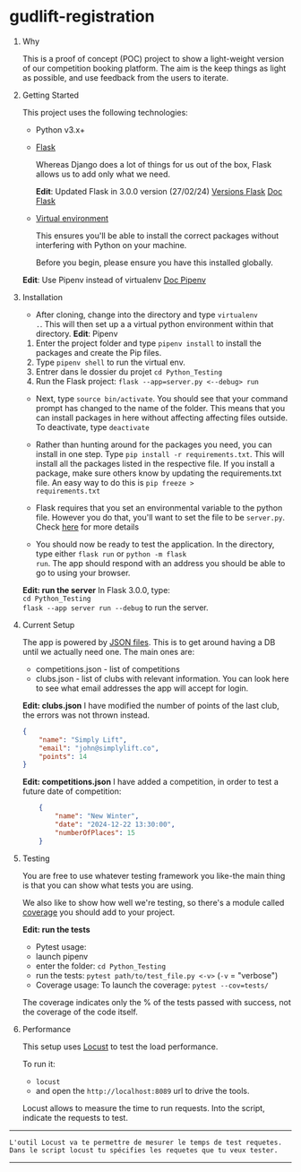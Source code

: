 
# gudlift-registration 


1. Why

    This is a proof of concept (POC) project to show a light-weight version of our competition booking platform. The aim is the keep things as light as possible, and use feedback from the users to iterate.


2. Getting Started

    This project uses the following technologies:

    * Python v3.x+

    * [Flask](https://flask.palletsprojects.com/en/1.1.x/)

        Whereas Django does a lot of things for us out of the box, Flask allows us to add only what we need. 

        **Edit**: Updated Flask in 3.0.0 version (27/02/24) 
        [Versions Flask](https://flask.palletsprojects.com/en/3.0.x/changes/#version-3-0-0) 
        [Doc Flask](https://flask.palletsprojects.com/en/2.2.x/quickstart/) 
     

    * [Virtual environment](https://virtualenv.pypa.io/en/stable/installation.html)

        This ensures you'll be able to install the correct packages without interfering with Python on your machine.

        Before you begin, please ensure you have this installed globally. 

    **Edit**: Use Pipenv instead of virtualenv 
    [Doc Pipenv](https://docs.pipenv.org/) 


3. Installation

    - After cloning, change into the directory and type <code>virtualenv .</code>. This will then set up a a virtual python environment within that directory. 
    **Edit**: Pipenv 
    1. Enter the project folder and type `pipenv install` to install the packages and create the Pip files. 
    2. Type `pipenv shell` to run the virtual env. 
    3. Entrer dans le dossier du projet `cd Python_Testing` 
    4. Run the Flask project: `flask --app=server.py <--debug> run` 

    - Next, type <code>source bin/activate</code>. You should see that your command prompt has changed to the name of the folder. This means that you can install packages in here without affecting affecting files outside. To deactivate, type <code>deactivate</code>

    - Rather than hunting around for the packages you need, you can install in one step. Type <code>pip install -r requirements.txt</code>. This will install all the packages listed in the respective file. If you install a package, make sure others know by updating the requirements.txt file. An easy way to do this is <code>pip freeze > requirements.txt</code>

    - Flask requires that you set an environmental variable to the python file. However you do that, you'll want to set the file to be <code>server.py</code>. Check [here](https://flask.palletsprojects.com/en/1.1.x/quickstart/#a-minimal-application) for more details

    - You should now be ready to test the application. In the directory, type either <code>flask run</code> or <code>python -m flask run</code>. The app should respond with an address you should be able to go to using your browser. 

    **Edit: run the server** 
    In Flask 3.0.0, type:    
    `cd Python_Testing`     
    `flask --app server run --debug` 
    to run the server. 


4. Current Setup

    The app is powered by [JSON files](https://www.tutorialspoint.com/json/json_quick_guide.htm). This is to get around having a DB until we actually need one. The main ones are:
     
    * competitions.json - list of competitions
    * clubs.json - list of clubs with relevant information. You can look here to see what email addresses the app will accept for login. 

    **Edit: clubs.json** 
    I have modified the number of points of the last club, the errors was not thrown instead. 
    ```json
    {
        "name": "Simply Lift",
        "email": "john@simplylift.co",
        "points": 14
    } 
    ``` 

    **Edit: competitions.json** 
    I have added a competition, in order to test a future date of competition: 
    ```json
        {
            "name": "New Winter",
            "date": "2024-12-22 13:30:00",
            "numberOfPlaces": 15
        }
    ``` 

5. Testing

    You are free to use whatever testing framework you like-the main thing is that you can show what tests you are using. 

    We also like to show how well we're testing, so there's a module called 
    [coverage](https://coverage.readthedocs.io/en/coverage-5.1/) you should add to your project.


    **Edit: run the tests** 
    * Pytest usage: 
    - launch pipenv 
    - enter the folder: `cd Python_Testing` 
    - run the tests: `pytest path/to/test_file.py <-v>`  (`-v` = "verbose") 
    * Coverage usage: 
    To launch the coverage: `pytest --cov=tests/` 

    The coverage indicates only the % of the tests passed with success, not the coverage of the code itself. 


6. Performance 

    This setup uses [Locust](https://docs.locust.io/en/stable/index.html) to test the load performance. 

    To run it: 
    - `locust` 
    - and open the `http://localhost:8089` url to drive the tools. 

    Locust allows to measure the time to run requests. Into the script, indicate the requests to test. 
***
    L'outil Locust va te permettre de mesurer le temps de test requetes. Dans le script locust tu spécifies les requetes que tu veux tester. 
*** 


